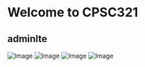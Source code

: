 # Welcome to CPSC321
## adminlte
![Image](https://github.com/warayutkhanka/CPSC321_63_1_HCI/blob/gh-pages/adminlte/Profile.png)
![Image](https://github.com/warayutkhanka/CPSC321_63_1_HCI/blob/gh-pages/adminlte/contacts.png)
![Image](https://github.com/warayutkhanka/CPSC321_63_1_HCI/blob/gh-pages/adminlte/E-commerce.png)
![Image](https://github.com/warayutkhanka/CPSC321_63_1_HCI/blob/gh-pages/adminlte/Gallery.png)
